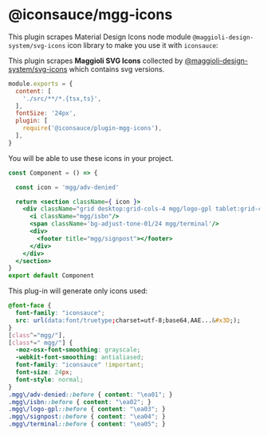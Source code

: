 # @iconsauce/mgg-icons

This plugin scrapes Material Design Icons node module `@maggioli-design-system/svg-icons` icon library to make you use it with `iconsauce`:

This plugin scrapes **Maggioli SVG Icons** collected by [@maggioli-design-system/svg-icons](https://www.npmjs.com/package/@maggioli-design-system/svg-icons) which contains svg versions.

```js
module.exports = {
  content: [
    './src/**/*.{tsx,ts}',
  ],
  fontSize: '24px',
  plugin: [
    require('@iconsauce/plugin-mgg-icons'),
  ],
}
```

You will be able to use these icons in your project.

```jsx
const Component = () => {

  const icon = 'mgg/adv-denied'

  return <section className={ icon }>
    <div className="grid desktop:grid-cols-4 mgg/logo-gpl tablet:grid-cols-2 grid-cols-1 desktop:gap-6 gap-12 desktop:auto-rows-fr desktop:items-end">
      <i className="mgg/isbn"/>
      <span className='bg-adjust-tone-01/24 mgg/terminal'/>
      <div>
        <footer title="mgg/signpost"></footer>
      </div>
    </div>
  </section>
}
export default Component
```

This plug-in will generate only icons used:

```css
@font-face {
  font-family: "iconsauce";
  src: url(data:font/truetype;charset=utf-8;base64,AAE...&#x3D;);
}
[class^="mgg/"],
[class*=" mgg/"] {
  -moz-osx-font-smoothing: grayscale;
  -webkit-font-smoothing: antialiased;
  font-family: "iconsauce" !important;
  font-size: 24px;
  font-style: normal;
}
.mgg\/adv-denied::before { content: "\ea01"; }
.mgg\/isbn::before { content: "\ea02"; }
.mgg\/logo-gpl::before { content: "\ea03"; }
.mgg\/signpost::before { content: "\ea04"; }
.mgg\/terminal::before { content: "\ea05"; }
```
